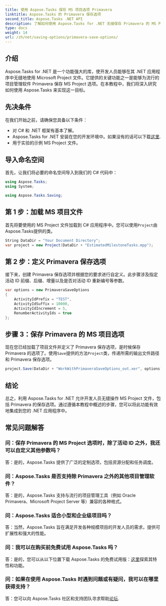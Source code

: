 ```yaml
---
title: 使用 Aspose.Tasks 保存 MS 项目选项 Primavera
linktitle: Aspose.Tasks 的 Primavera 保存选项
second_title: Aspose.Tasks .NET API
description: 了解如何使用 Aspose.Tasks for .NET 无缝保存 Primavera 的 MS Project 选项。请按照我们的分步教程进行操作。
type: docs
weight: 14
url: /zh/net/saving-options/primavera-save-options/
---
```

## 介绍
Aspose.Tasks for .NET 是一个功能强大的库，使开发人员能够在其 .NET 应用程序中无缝地使用 Microsoft Project 文件。它提供的关键功能之一是能够为流行的项目管理软件 Primavera 保存 MS Project 选项。在本教程中，我们将深入研究如何使用 Aspose.Tasks 来实现这一目标。
## 先决条件
在我们开始之前，请确保您具备以下条件：
- 对 C# 和 .NET 框架有基本了解。
-  Aspose.Tasks for .NET 安装在您的开发环境中。如果没有的话可以下载[这里](https://releases.aspose.com/tasks/net/).
- 用于实验的示例 MS Project 文件。

## 导入命名空间
首先，让我们将必要的命名空间导入到我们的 C# 代码中：
```csharp
using Aspose.Tasks;
using System;

using Aspose.Tasks.Saving;
```
## 第 1 步：加载 MS 项目文件
首先将要使用的 MS Project 文件加载到 C# 应用程序中。您可以使用`Project`由Aspose.Tasks提供的类。
```csharp
String DataDir = "Your Document Directory";
var project = new Project(DataDir + "EstimatedMilestoneTasks.mpp");
```
## 第 2 步：定义 Primavera 保存选项
接下来，创建 Primavera 保存选项并根据您的要求进行自定义。此步骤涉及指定活动 ID 前缀、后缀、增量以及是否对活动 ID 重新编号等参数。
```csharp
var options = new PrimaveraSaveOptions
{
    ActivityIdPrefix = "TEST",
    ActivityIdSuffix = 10000,
    ActivityIdIncrement = 5,
    RenumberActivityIds = true
};
```
## 步骤 3：保存 Primavera 的 MS 项目选项
现在您已经加载了项目文件并定义了 Primavera 保存选项，是时候保存 Primavera 的选项了。使用`Save`提供的方法`Project`类，传递所需的输出文件路径和 Primavera 保存选项。
```csharp
project.Save(DataDir + "WorkWithPrimaveraSaveOptions_out.xer", options);
```

## 结论
总之，利用 Aspose.Tasks for .NET 允许开发人员无缝操作 MS Project 文件，包括 Primavera 的保存选项。通过遵循本教程中概述的步骤，您可以将此功能有效地集成到您的 .NET 应用程序中。
## 常见问题解答
### 问：保存 Primavera 的 MS Project 选项时，除了活动 ID 之外，我还可以自定义其他参数吗？
答：是的，Aspose.Tasks 提供了广泛的定制选项，包括资源分配和任务调度。
### 问：Aspose.Tasks 是否支持除 Primavera 之外的其他项目管理软件？
答：是的，Aspose.Tasks 支持与流行的项目管理工具（例如 Oracle Primavera、Microsoft Project Server 等）兼容的各种格式。
### 问：Aspose.Tasks 适合小型和企业级项目吗？
答：当然，Aspose.Tasks 旨在满足开发各种规模项目的开发人员的需求，提供可扩展性和强大的性能。
### 问：我可以在购买前免费试用 Aspose.Tasks 吗？
答：是的，您可以从以下位置下载 Aspose.Tasks 的免费试用版：[这里](https://releases.aspose.com/)探索其特性和功能。
### 问：如果在使用 Aspose.Tasks 时遇到问题或有疑问，我可以在哪里获得支持？
答：您可以向 Aspose.Tasks 社区和支持团队寻求帮助[论坛](https://forum.aspose.com/c/tasks/15).